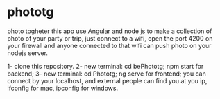 # phototg
photo togheter
this app use Angular and node js to make a collection of photo of your party or trip, just connect to a wifi,
open the port 4200 on your firewall and anyone connected to that wifi can push photo on your nodejs server.

1- clone this repository.
2- new terminal:
  cd bePhototg;
  npm start for backend;
3- new terminal:
  cd Phototg;
  ng serve for frontend;
you can connect by your localhost, and external people can find you at you ip, ifconfig for mac, ipconfig for windows.


